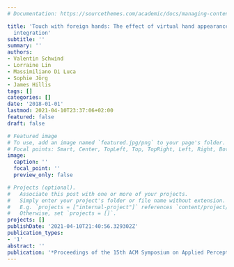 ```yaml
---
# Documentation: https://sourcethemes.com/academic/docs/managing-content/

title: 'Touch with foreign hands: The effect of virtual hand appearance on visual-haptic
  integration'
subtitle: ''
summary: ''
authors:
- Valentin Schwind
- Lorraine Lin
- Massimiliano Di Luca
- Sophie Jörg
- James Hillis
tags: []
categories: []
date: '2018-01-01'
lastmod: 2021-04-10T23:37:06+02:00
featured: false
draft: false

# Featured image
# To use, add an image named `featured.jpg/png` to your page's folder.
# Focal points: Smart, Center, TopLeft, Top, TopRight, Left, Right, BottomLeft, Bottom, BottomRight.
image:
  caption: ''
  focal_point: ''
  preview_only: false

# Projects (optional).
#   Associate this post with one or more of your projects.
#   Simply enter your project's folder or file name without extension.
#   E.g. `projects = ["internal-project"]` references `content/project/deep-learning/index.md`.
#   Otherwise, set `projects = []`.
projects: []
publishDate: '2021-04-10T21:40:56.329302Z'
publication_types:
- '1'
abstract: ''
publication: '*Proceedings of the 15th ACM Symposium on Applied Perception*'
---
```

